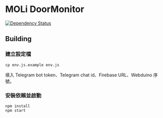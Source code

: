 # MOLi DoorMonitor

[![Dependency Status](https://david-dm.org/MOLi-Rocks/MOLi-DoorMonitor.svg)](https://david-dm.org/MOLi-Rocks/MOLi-DoorMonitor)

## Building

### 建立設定檔

```shell
cp env.js.example env.js
```

填入 Telegram bot token、Telegram chat id、Firebase URL、Webduino 序號。

### 安裝依賴並啟動

```shell
npm install
npm start
```
